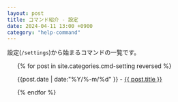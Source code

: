 ```yaml
---
layout: post
title: コマンド紹介 - 設定
date: 2024-04-11 13:00 +0900
category: "help-command"
---
```


設定(`/settings`)から始まるコマンドの一覧です。

<ul>
    {% for post in site.categories.cmd-setting reversed %}
            <p>{{post.date | date:"%Y/%-m/%d" }} - <a href="{{ post.url }}">{{ post.title }}</a></p>
    {% endfor %}
</ul>
